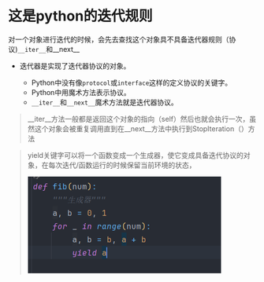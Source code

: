 # 这是python的迭代规则

对一个对象进行迭代的时候，会先去查找这个对象具不具备迭代器规则（协议)`__iter__`和\_\_next\__

- 迭代器是实现了迭代器协议的对象。

  - Python中没有像`protocol`或`interface`这样的定义协议的关键字。
  - Python中用魔术方法表示协议。
  - `__iter__`和`__next__`魔术方法就是迭代器协议。

> \_\_iter\_\_方法一般都是返回这个对象的指向（self）然后也就会执行一次，虽然这个对象会被重复调用直到在\_\_next\_\_方法中执行到StopIteration（）方法

> yield关键字可以将一个函数变成一个生成器，使它变成具备迭代协议的对象，在每次迭代/函数运行的时候保留当前环境的状态，
>
> ![1720140841142](images/迭代器/1720140841142.png)
